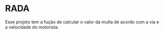 # RADA
 Esse projeto tem a fução de calcular o valor da multa de acordo com a via e a velocidade  do motorista. 
